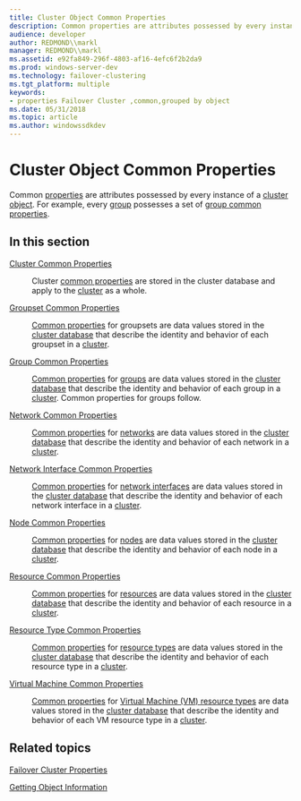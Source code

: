 ```yaml
---
title: Cluster Object Common Properties
description: Common properties are attributes possessed by every instance of a cluster object.
audience: developer
author: REDMOND\\markl
manager: REDMOND\\markl
ms.assetid: e92fa849-296f-4803-af16-4efc6f2b2da9
ms.prod: windows-server-dev
ms.technology: failover-clustering
ms.tgt_platform: multiple
keywords:
- properties Failover Cluster ,common,grouped by object
ms.date: 05/31/2018
ms.topic: article
ms.author: windowssdkdev
---
```


# Cluster Object Common Properties

Common [properties](cluster-object-properties.md) are attributes possessed by every instance of a [cluster object](cluster-objects.md). For example, every [group](groups.md) possesses a set of [group common properties](group-common-properties.md).

## In this section

<dl> <dt>

[Cluster Common Properties](cluster-common-properties.md)
</dt> <dd>

Cluster [common properties](common-properties.md) are stored in the cluster database and apply to the [cluster](c-gly.md#-wolf-cluster-gly) as a whole.

</dd> <dt>

[Groupset Common Properties](collection-common-properties.md)
</dt> <dd>

[Common properties](common-properties.md) for groupsets are data values stored in the [cluster database](cluster-database.md) that describe the identity and behavior of each groupset in a [cluster](c-gly.md#-wolf-cluster-gly).

</dd> <dt>

[Group Common Properties](group-common-properties.md)
</dt> <dd>

[Common properties](common-properties.md) for [groups](groups.md) are data values stored in the [cluster database](cluster-database.md) that describe the identity and behavior of each group in a [cluster](c-gly.md#-wolf-cluster-gly). Common properties for groups follow.

</dd> <dt>

[Network Common Properties](network-common-properties.md)
</dt> <dd>

[Common properties](common-properties.md) for [networks](networks.md) are data values stored in the [cluster database](cluster-database.md) that describe the identity and behavior of each network in a [cluster](c-gly.md#-wolf-cluster-gly).

</dd> <dt>

[Network Interface Common Properties](network-interface-common-properties.md)
</dt> <dd>

[Common properties](common-properties.md) for [network interfaces](network-interfaces.md) are data values stored in the [cluster database](cluster-database.md) that describe the identity and behavior of each network interface in a [cluster](c-gly.md#-wolf-cluster-gly).

</dd> <dt>

[Node Common Properties](node-common-properties.md)
</dt> <dd>

[Common properties](common-properties.md) for [nodes](nodes.md) are data values stored in the [cluster database](cluster-database.md) that describe the identity and behavior of each node in a [cluster](c-gly.md#-wolf-cluster-gly).

</dd> <dt>

[Resource Common Properties](resource-common-properties.md)
</dt> <dd>

[Common properties](common-properties.md) for [resources](resources.md) are data values stored in the [cluster database](cluster-database.md) that describe the identity and behavior of each resource in a [cluster](c-gly.md#-wolf-cluster-gly).

</dd> <dt>

[Resource Type Common Properties](resource-type-common-properties.md)
</dt> <dd>

[Common properties](common-properties.md) for [resource types](resource-types.md) are data values stored in the [cluster database](cluster-database.md) that describe the identity and behavior of each resource type in a [cluster](c-gly.md#-wolf-cluster-gly).

</dd> <dt>

[Virtual Machine Common Properties](virtual-machine-common-properties.md)
</dt> <dd>

[Common properties](common-properties.md) for [Virtual Machine (VM) resource types](virtual-machine.md) are data values stored in the [cluster database](cluster-database.md) that describe the identity and behavior of each VM resource type in a [cluster](c-gly.md#-wolf-cluster-gly).

</dd> </dl>

## Related topics

<dl> <dt>

[Failover Cluster Properties](cluster-properties.md)
</dt> <dt>

[Getting Object Information](getting-object-information.md)
</dt> </dl>

 

 




